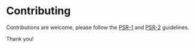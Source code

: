 Contributing
============

Contributions are welcome, please follow the [PSR-1](http://www.php-fig.org/psr/1/) and
[PSR-2](http://www.php-fig.org/psr/2/) guidelines.

Thank you!

